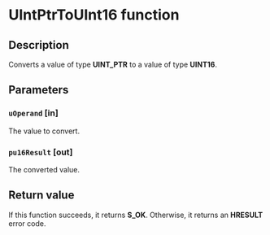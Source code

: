 # UIntPtrToUInt16 function

## Description

Converts a value of type **UINT_PTR** to a value of type **UINT16**.

## Parameters

### `uOperand` [in]

The value to convert.

### `pu16Result` [out]

The converted value.

## Return value

If this function succeeds, it returns **S_OK**. Otherwise, it returns an **HRESULT** error code.